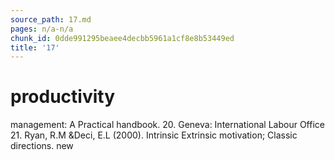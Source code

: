 ```yaml
---
source_path: 17.md
pages: n/a-n/a
chunk_id: 0dde991295beaee4decbb5961a1cf8e8b53449ed
title: '17'
---
```

# productivity

management: A Practical handbook. 20. Geneva: International Labour Office 21. Ryan, R.M &Deci, E.L (2000). Intrinsic Extrinsic motivation; Classic directions. new
